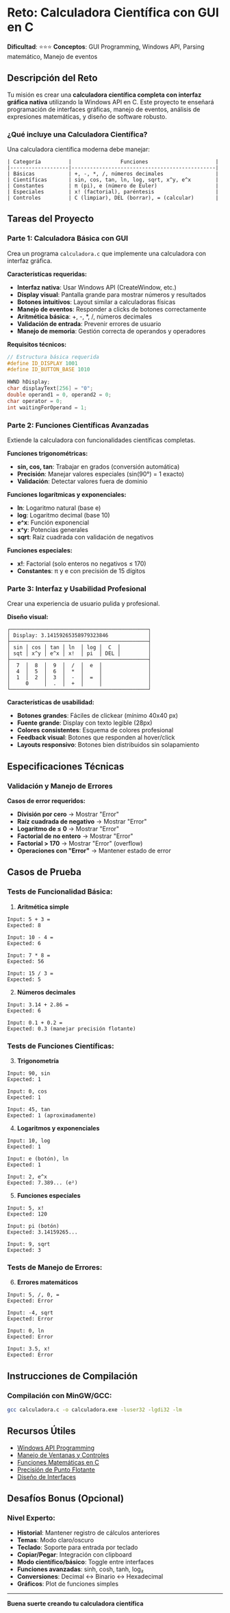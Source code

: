 #  Reto: Calculadora Científica con GUI en C

**Dificultad**: ⭐⭐⭐
**Conceptos**: GUI Programming, Windows API, Parsing matemático, Manejo de eventos

##  Descripción del Reto

Tu misión es crear una **calculadora científica completa con interfaz gráfica nativa** utilizando la Windows API en C. Este proyecto te enseñará programación de interfaces gráficas, manejo de eventos, análisis de expresiones matemáticas, y diseño de software robusto.

### ¿Qué incluye una Calculadora Científica?

Una calculadora científica moderna debe manejar:
```
| Categoría         |                Funciones                      |
|-------------------|-----------------------------------------------|
| Básicas           | +, -, *, /, números decimales                 |
| Científicas       | sin, cos, tan, ln, log, sqrt, x^y, e^x        |
| Constantes        | π (pi), e (número de Euler)                   |
| Especiales        | x! (factorial), paréntesis                    |
| Controles         | C (limpiar), DEL (borrar), = (calcular)       |
```

## Tareas del Proyecto

### Parte 1: Calculadora Básica con GUI 
Crea un programa `calculadora.c` que implemente una calculadora con interfaz gráfica.

**Características requeridas:**
- **Interfaz nativa**: Usar Windows API (CreateWindow, etc.)
- **Display visual**: Pantalla grande para mostrar números y resultados
- **Botones intuitivos**: Layout similar a calculadoras físicas
- **Manejo de eventos**: Responder a clicks de botones correctamente
- **Aritmética básica**: +, -, *, /, números decimales
- **Validación de entrada**: Prevenir errores de usuario
- **Manejo de memoria**: Gestión correcta de operandos y operadores

**Requisitos técnicos:**
```c
// Estructura básica requerida
#define ID_DISPLAY 1001
#define ID_BUTTON_BASE 1010

HWND hDisplay;
char displayText[256] = "0";
double operand1 = 0, operand2 = 0;
char operator = 0;
int waitingForOperand = 1;
```

### Parte 2: Funciones Científicas Avanzadas 
Extiende la calculadora con funcionalidades científicas completas.

**Funciones trigonométricas:**
- **sin, cos, tan**: Trabajar en grados (conversión automática)
- **Precisión**: Manejar valores especiales (sin(90°) = 1 exacto)
- **Validación**: Detectar valores fuera de dominio

**Funciones logarítmicas y exponenciales:**
- **ln**: Logaritmo natural (base e)
- **log**: Logaritmo decimal (base 10)  
- **e^x**: Función exponencial
- **x^y**: Potencias generales
- **sqrt**: Raíz cuadrada con validación de negativos

**Funciones especiales:**
- **x!**: Factorial (solo enteros no negativos ≤ 170)
- **Constantes**: π y e con precisión de 15 dígitos

### Parte 3: Interfaz y Usabilidad Profesional 
Crear una experiencia de usuario pulida y profesional.

**Diseño visual:**
```
┌─────────────────────────────────────────────┐
│ Display: 3.14159265358979323846             │
├─────────────────────────────────────────────┤
│ sin │ cos │ tan │ ln  │ log │  C  │         │
│ sqt │ x^y │ e^x │ x!  │ pi  │ DEL │         │
├─────────────────────────────────────────────┤
│  7  │  8  │  9  │  /  │  e  │               │
│  4  │  5  │  6  │  *  │     │               │
│  1  │  2  │  3  │  -  │  =  │               │
│     0     │  .  │  +  │     │               │
└─────────────────────────────────────────────┘
```

**Características de usabilidad:**
- **Botones grandes**: Fáciles de clickear (mínimo 40x40 px)
- **Fuente grande**: Display con texto legible (28px)
- **Colores consistentes**: Esquema de colores profesional
- **Feedback visual**: Botones que responden al hover/click
- **Layouts responsivo**: Botones bien distribuidos sin solapamiento

##  Especificaciones Técnicas


### Validación y Manejo de Errores

**Casos de error requeridos:**
- **División por cero** → Mostrar "Error"
- **Raíz cuadrada de negativo** → Mostrar "Error"
- **Logaritmo de ≤ 0** → Mostrar "Error"
- **Factorial de no entero** → Mostrar "Error"
- **Factorial > 170** → Mostrar "Error" (overflow)
- **Operaciones con "Error"** → Mantener estado de error

##  Casos de Prueba

### Tests de Funcionalidad Básica:

1. **Aritmética simple**
```
Input: 5 + 3 =
Expected: 8

Input: 10 - 4 =  
Expected: 6

Input: 7 * 8 =
Expected: 56

Input: 15 / 3 =
Expected: 5
```

2. **Números decimales**
```
Input: 3.14 + 2.86 =
Expected: 6

Input: 0.1 + 0.2 =
Expected: 0.3 (manejar precisión flotante)
```

### Tests de Funciones Científicas:

3. **Trigonometría**
```
Input: 90, sin
Expected: 1

Input: 0, cos  
Expected: 1

Input: 45, tan
Expected: 1 (aproximadamente)
```

4. **Logaritmos y exponenciales**
```
Input: 10, log
Expected: 1

Input: e (botón), ln
Expected: 1

Input: 2, e^x
Expected: 7.389... (e²)
```

5. **Funciones especiales**
```
Input: 5, x!
Expected: 120

Input: pi (botón)
Expected: 3.14159265...

Input: 9, sqrt
Expected: 3
```

### Tests de Manejo de Errores:

6. **Errores matemáticos**
```
Input: 5, /, 0, =
Expected: Error

Input: -4, sqrt
Expected: Error

Input: 0, ln
Expected: Error

Input: 3.5, x!
Expected: Error
```

##  Instrucciones de Compilación

### Compilación con MinGW/GCC:
```bash
gcc calculadora.c -o calculadora.exe -luser32 -lgdi32 -lm
```


##  Recursos Útiles

- [Windows API Programming](https://docs.microsoft.com/en-us/windows/win32/api/)
- [Manejo de Ventanas y Controles](https://docs.microsoft.com/en-us/windows/win32/controls/)
- [Funciones Matemáticas en C](https://www.cplusplus.com/reference/cmath/)
- [Precisión de Punto Flotante](https://docs.oracle.com/cd/E19957-01/806-3568/ncg_goldberg.html)
- [Diseño de Interfaces](https://docs.microsoft.com/en-us/windows/win32/uxguide/guidelines)

##  Desafíos Bonus (Opcional)

### Nivel Experto:
- **Historial**: Mantener registro de cálculos anteriores
- **Temas**: Modo claro/oscuro
- **Teclado**: Soporte para entrada por teclado
- **Copiar/Pegar**: Integración con clipboard
- **Modo científico/básico**: Toggle entre interfaces
- **Funciones avanzadas**: sinh, cosh, tanh, log₂
- **Conversiones**: Decimal ↔ Binario ↔ Hexadecimal
- **Gráficos**: Plot de funciones simples

---

**Buena suerte creando tu calculadora científica** 